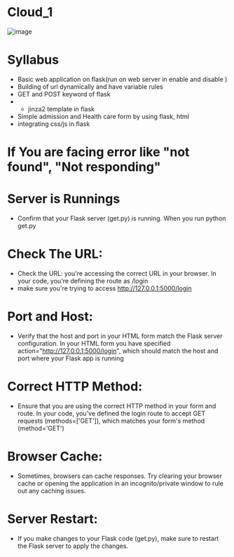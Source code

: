 # Cloud_1

![image](https://github.com/baiju012/Cloud_1/assets/111991510/d845d04b-7252-4818-9484-9e29bfb3f369)

# Syllabus
* Basic web application on flask(run on web server in enable and disable )
* Building of url dynamically and have variable rules
* GET and POST keyword of flask
* * jinza2 template in flask
* Simple admission and Health care form by using flask, html
* integrating css/js in flask



# If You are facing error like "not found", "Not responding" 

# Server is Runnings
* Confirm that your Flask server (get.py) is running. When you run python get.py
# Check The URL:
* Check the URL:  you're accessing the correct URL in your browser. In your code, you're defining the route as /login
* make sure you're trying to access http://127.0.0.1:5000/login

 # Port and Host:
 * Verify that the host and port in your HTML form match the Flask server configuration. In your HTML form
you have specified action="http://127.0.0.1:5000/login", which should match the host and port where your Flask app is running

# Correct HTTP Method: 
* Ensure that you are using the correct HTTP method in your form and route. In your code, you've defined the login route to accept GET requests  (methods=['GET']), which matches your form's method (method='GET')

# Browser Cache:
* Sometimes, browsers can cache responses. Try clearing your browser cache or opening the application in an incognito/private window to rule out any caching issues.

# Server Restart:
  * If you make changes to your Flask code (get.py), make sure to restart the Flask server to apply the changes.
